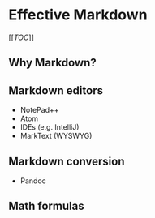 # Effective Markdown

[[_TOC_]]

## Why Markdown?

## Markdown editors

* NotePad++
* Atom
* IDEs (e.g. IntelliJ)
* MarkText (WYSWYG)

## Markdown conversion

* Pandoc

## Math formulas
